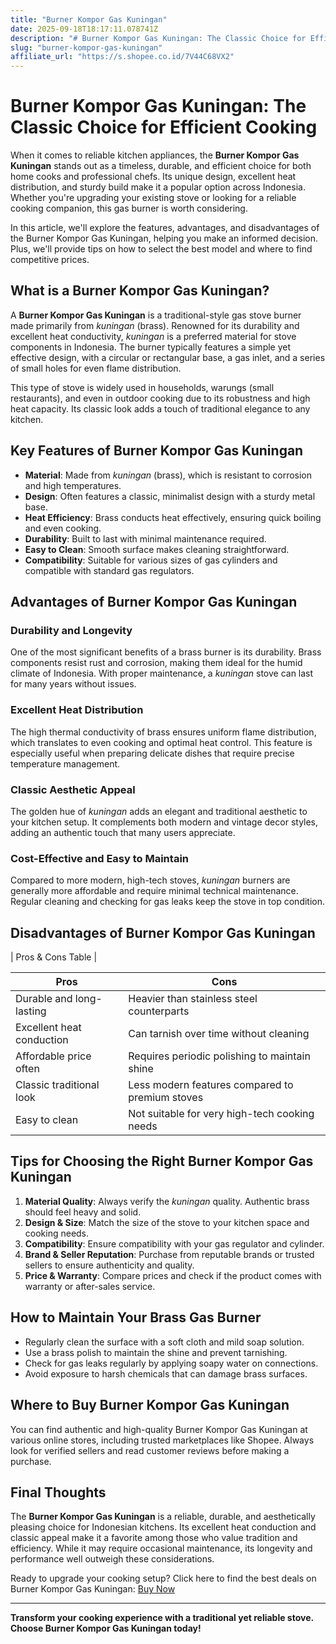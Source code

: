 ```yaml
---
title: "Burner Kompor Gas Kuningan"
date: 2025-09-18T18:17:11.078741Z
description: "# Burner Kompor Gas Kuningan: The Classic Choice for Efficient Cooking..."
slug: "burner-kompor-gas-kuningan"
affiliate_url: "https://s.shopee.co.id/7V44C68VX2"
---
```

# Burner Kompor Gas Kuningan: The Classic Choice for Efficient Cooking

When it comes to reliable kitchen appliances, the **Burner Kompor Gas Kuningan** stands out as a timeless, durable, and efficient choice for both home cooks and professional chefs. Its unique design, excellent heat distribution, and sturdy build make it a popular option across Indonesia. Whether you're upgrading your existing stove or looking for a reliable cooking companion, this gas burner is worth considering.

In this article, we'll explore the features, advantages, and disadvantages of the Burner Kompor Gas Kuningan, helping you make an informed decision. Plus, we'll provide tips on how to select the best model and where to find competitive prices.

## What is a Burner Kompor Gas Kuningan?

A **Burner Kompor Gas Kuningan** is a traditional-style gas stove burner made primarily from *kuningan* (brass). Renowned for its durability and excellent heat conductivity, *kuningan* is a preferred material for stove components in Indonesia. The burner typically features a simple yet effective design, with a circular or rectangular base, a gas inlet, and a series of small holes for even flame distribution.

This type of stove is widely used in households, warungs (small restaurants), and even in outdoor cooking due to its robustness and high heat capacity. Its classic look adds a touch of traditional elegance to any kitchen.

## Key Features of Burner Kompor Gas Kuningan

- **Material**: Made from *kuningan* (brass), which is resistant to corrosion and high temperatures.
- **Design**: Often features a classic, minimalist design with a sturdy metal base.
- **Heat Efficiency**: Brass conducts heat effectively, ensuring quick boiling and even cooking.
- **Durability**: Built to last with minimal maintenance required.
- **Easy to Clean**: Smooth surface makes cleaning straightforward.
- **Compatibility**: Suitable for various sizes of gas cylinders and compatible with standard gas regulators.

## Advantages of Burner Kompor Gas Kuningan

### Durability and Longevity

One of the most significant benefits of a brass burner is its durability. Brass components resist rust and corrosion, making them ideal for the humid climate of Indonesia. With proper maintenance, a *kuningan* stove can last for many years without issues.

### Excellent Heat Distribution

The high thermal conductivity of brass ensures uniform flame distribution, which translates to even cooking and optimal heat control. This feature is especially useful when preparing delicate dishes that require precise temperature management.

### Classic Aesthetic Appeal

The golden hue of *kuningan* adds an elegant and traditional aesthetic to your kitchen setup. It complements both modern and vintage decor styles, adding an authentic touch that many users appreciate.

### Cost-Effective and Easy to Maintain

Compared to more modern, high-tech stoves, *kuningan* burners are generally more affordable and require minimal technical maintenance. Regular cleaning and checking for gas leaks keep the stove in top condition.

## Disadvantages of Burner Kompor Gas Kuningan

| Pros & Cons Table |

| Pros | Cons |
|----------------------------|--------------------------------------------------------|
| Durable and long-lasting  | Heavier than stainless steel counterparts            |
| Excellent heat conduction | Can tarnish over time without cleaning               |
| Affordable price often    | Requires periodic polishing to maintain shine       |
| Classic traditional look  | Less modern features compared to premium stoves    |
| Easy to clean             | Not suitable for very high-tech cooking needs      |

## Tips for Choosing the Right Burner Kompor Gas Kuningan

1. **Material Quality**: Always verify the *kuningan* quality. Authentic brass should feel heavy and solid.
2. **Design & Size**: Match the size of the stove to your kitchen space and cooking needs.
3. **Compatibility**: Ensure compatibility with your gas regulator and cylinder.
4. **Brand & Seller Reputation**: Purchase from reputable brands or trusted sellers to ensure authenticity and quality.
5. **Price & Warranty**: Compare prices and check if the product comes with warranty or after-sales service.

## How to Maintain Your Brass Gas Burner

- Regularly clean the surface with a soft cloth and mild soap solution.
- Use a brass polish to maintain the shine and prevent tarnishing.
- Check for gas leaks regularly by applying soapy water on connections.
- Avoid exposure to harsh chemicals that can damage brass surfaces.

## Where to Buy Burner Kompor Gas Kuningan

You can find authentic and high-quality Burner Kompor Gas Kuningan at various online stores, including trusted marketplaces like Shopee. Always look for verified sellers and read customer reviews before making a purchase.

## Final Thoughts

The **Burner Kompor Gas Kuningan** is a reliable, durable, and aesthetically pleasing choice for Indonesian kitchens. Its excellent heat conduction and classic appeal make it a favorite among those who value tradition and efficiency. While it may require occasional maintenance, its longevity and performance well outweigh these considerations.

Ready to upgrade your cooking setup? Click here to find the best deals on Burner Kompor Gas Kuningan: [Buy Now](https://s.shopee.co.id/7V44C68VX2)

---

**Transform your cooking experience with a traditional yet reliable stove. Choose Burner Kompor Gas Kuningan today!**